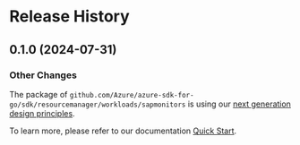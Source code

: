 # Release History

## 0.1.0 (2024-07-31)
### Other Changes

The package of `github.com/Azure/azure-sdk-for-go/sdk/resourcemanager/workloads/sapmonitors` is using our [next generation design principles](https://azure.github.io/azure-sdk/general_introduction.html).

To learn more, please refer to our documentation [Quick Start](https://aka.ms/azsdk/go/mgmt).